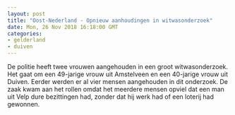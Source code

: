 ```yaml
---
layout: post
title: "Oost-Nederland - Opnieuw aanhoudingen in witwasonderzoek"
date: Mon, 26 Nov 2018 16:18:00 GMT
categories: 
- gelderland 
- duiven 
---
```


De politie heeft twee vrouwen aangehouden in een groot witwasonderzoek. Het gaat om een 49-jarige vrouw uit Amstelveen en een 40-jarige vrouw uit Duiven. Eerder werden er al vier mensen aangehouden in dit onderzoek. De zaak kwam aan het rollen omdat het meerdere mensen opviel dat een man uit Velp dure bezittingen had, zonder dat hij werk had of een loterij had gewonnen.
